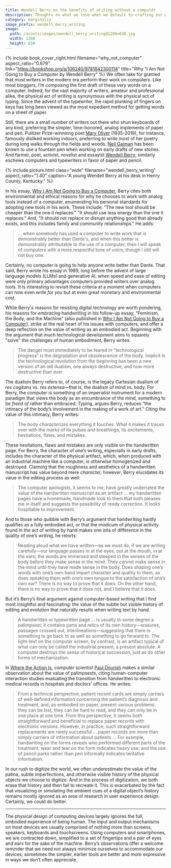 ```yaml
---
title: Wendell Berry on the benefits of writing without a computer
description: Thoughts on what we lose when we default to crafting our words in a purely digital medium.
category: marginalia
image_prefix: wendell_berry_writing
image:
  path: /assets/images/wendell_berry_writing@1200x630.jpg
  width: 1200
  height: 630
---
```


{% include book_cover_right.html filename="why_not_computer" aspect_ratio="0.679" link="https://bookshop.org/a/106240/9781842300114" title="Why “I Am Not Going to Buy a Computer by Wendell Berry" %} We often take for granted that most writers in the modern era perform their work on computers. Like most bloggers, I’m composing the first draft of these very words on a computer. Indeed, for the vast majority of writers, amateur and professional alike, the physical act of writing is synonymous with the physical act of typing. Since the advent of the typewriter, the rapid plunking of fingers on keys has long been viewed as the most expedient method for getting words on a sheet of paper. 

Still, there are a small number of writers out there who shun keyboards of any kind, preferring the simpler, time-honored, analog implements of paper and pen. Pulitzer Prize-winninng poet [Mary Oliver](https://en.wikipedia.org/wiki/Mary_Oliver) (1935-2019), for instance, famously disliked working indoors, preferring to write most of her poetry during long walks through the fields and woods. [Neil Gaiman](https://en.wikipedia.org/wiki/Neil_Gaiman) has been known to use a fountain pen when working on early drafts of new stories. And farmer, poet, activist, novelist and essayist [Wendell Berry](https://en.wikipedia.org/wiki/Wendell_Berry), similarly eschews computers and typewriters in favor of paper and pencil. 

{% include picture.html class="wide" filename="wendell_berry_writing" aspect_ratio="1.40" caption="A young Wendell Berry at his desk in Henry County, Kentucky." %}

In his essay, [Why I Am Not Going to Buy a Computer](https://bookshop.org/p/books/why-i-am-not-going-to-buy-a-computer-essays-wendell-berry/14393101), Berry cites both environmental and ethical reasons for why he chooses to work with analog tools instead of a computer, enumerating his personal standards for adopting new tools in his work. These include: "The new tool should be cheaper than the one it replaces." "It should use less energy than the one it replaces." And, "It should not replace or disrupt anything good that already exists, and this includes family and community relationships." He adds:

> ... when somebody has used a computer to write work that is demonstrably better than Dante's, and when this better is demonstrably attributable to the use of a computer, then I will speak of computers with a more respectful tone of voice, though I still will not buy one.

Certainly, no computer is going to help anyone write better than Dante. That said, Berry wrote his essay in 1989, long before the advent of large language models (LLMs) and generative AI, when speed and ease of editing were only primary advantages computers provided writers over analog tools. It is interesting to revisit these criteria at a moment when computers can now even *write for you* but at even great monetary and environmental cost.

While Berry's reasons for resisting digital technology are worth pondering, his reasons for *embracing* handwriting in his follow-up essay, “Feminism, the Body, and the Machine” (also published in [Why I Am Not Going to Buy a Computer](https://bookshop.org/p/books/why-i-am-not-going-to-buy-a-computer-essays-wendell-berry/14393101)), strike at the real heart of his issues with computers, and offer a deep reflection on the value of writing as an embodied act. Beginning with the argument that much technological development aims to squarely "solve" the challenges of human embodiment, Berry writes:

> The danger most immediately to be feared in "technological progress" is the degradation and obsolescence of the body. Implicit in the technological revolution from the beginning has been a new version of an old dualism, one always destructive, and now more destructive than ever.

The dualism Berry refers to, of course, is the legacy Cartesian dualism of *res cogitans* vs. *res extensa*—that is, the dualism of mind vs. body. For Berry, the computer is something of an imperialist instrument for a modern paradigm that views the body as an encumbrance of the mind, something to be *freed of* rather than embraced. Typing, argues Berry, reduces “the intimacy of the body’s involvement in the making of a work of art.” Citing the value of this intimacy, Berry writes:

> The body *characterizes* everything it touches. What it makes it traces over with the marks of its pulses and breathings, its excitements, hesitations, flaws, and mistakes.

These hesitations, flaws and mistakes are only visible on the handwritten page. For Berry, the character of one’s writing, especially in early drafts, includes the character of the physical artifact, which, when produced with an industrial machine like a computer, is otherwise homogenized and destroyed. Claiming that the roughness and aesthetics of a handwritten manuscript has value beyond mere *character,* however, Berry elucidates its value in the editing process as well:

> The computer apologists, it seems to me, have greatly underrated the value of the handwritten manuscript as an artifact ... my handwritten pages have a homemade, handmade look to them that both pleases me in itself and suggests the possibility of ready correction. It looks hospitable to improvement.

And to those who quibble with Berry’s argument that handwriting hardly qualifies as a fully embodied act, or that the modicum of physical activity found in the act of writing by hand makes one iota of difference in the quality of one’s writing, he retorts:

> Reading aloud what we have written—as we must do, if we are writing carefully—our language passes in at the eyes, out  at the mouth, in at the ears; the words are immersed and steeped in the senses of the body before they make sense in the mind. They *cannot* make sense in the mind until they have made sense in the body. Does shaping one’s words with one’s own hand impart character and quality to them, as does speaking them with one’s own tongue to the satisfaction of one’s own ear? There is no way to prove that it does. On the other hand, there is no way to prove that it does not, and I believe that it does.

But it’s Berry’s final argument against computer-based writing that I find most insightful and fascinating: the value of the subtle but visible history of editing and evolution that naturally results when writing text by hand.

> A handwritten or typewritten page ... is usually to some degree a palimpsest; it contains parts and relics of its own history—erasures, passages crossed out, interlineations—suggesting that there is something to go back to as well as something to go forward to. The light-text on the computer screen, by contrast, is an artifact typical of what can only be called the industrial present, a present absolute. A computer destroys the sense of historical succession, just as do other forms of mechanization.

In [Where the Action Is](https://mitpress.mit.edu/9780262541787/where-the-action-is/), computer scientist [Paul Dourish](https://en.wikipedia.org/wiki/Paul_Dourish) makes a similar observation about the value of palimpsests, citing human-computer interaction studies evaluating the transition from handwritten to electronic medical records in hospitals and doctors' offices. He writes:

> From a technical perspective, patient record cards are simply carriers of well-defined information concerning the patient’s diagnosis and treatment, and, as embodied on paper, present various problems: they can be lost, they can be hard to read, and they can only be in one place at one time. From this perspective, it seems both straightforward and beneficial to replace paper records with electronic versions. However, in practice, such straightforward replacements are rarely successful ... paper records are more than simply carriers of information about patients ... For example, handwriting on the forms reveals who performed different parts of the treatment; wear and tear on the form indicates heavy use; and the use of pencil parks rather than pen informally indicates tentative information.

In our rush to digitize the world, we often underestimate the value of the patina, subtle imperfections, and otherwise visible history of the physical objects we choose to digitize. And in the process of digitization, we both erase that history and then fail to recreate it. This is exacerbated by the fact that visualizing or simulating the ambient cues of a digital object’s history remains mostly ignored as an area of research in user experience design. Certainly, we could do better.

---

The physical design of computing devices largely ignores the full, embodied experience of being human. The input and output mechanisms on most devices are usually comprised of nothing more than screens, speakers, keyboards and touchscreens. Using computers and smartphones, we are contracted down, simplified to a set of fingertips and a pair of eyes and ears for the sake of the machine. Berry’s observations offer a welcome reminder that we need not always minimize ourselves to accommodate our devices; sometimes the simpler, earlier tools are better and more expressive in ways we don’t often appreciate.
